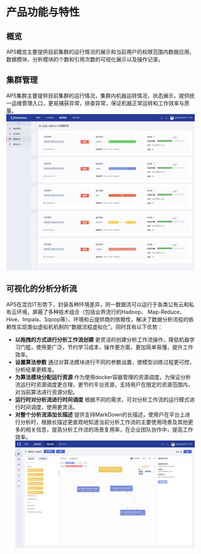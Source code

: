 # 产品功能与特性
## 概览
APS概览主要提供目前集群的运行情况的展示和当前用户的权限范围内数据应用、数据模块、分析模块的个数和引用次数的可视化展示以及操作记录。
## 集群管理
APS集群主要提供目前集群的运行情况，集群内机器运转情况、状态展示，提供统一运维管理入口，更易捕获异常，排查异常，保证机器正常运转和工作效率与质量。
![](/white_paper/fig/fig_01.jpg)
## 可视化的分析分析流
APS在混合IT形势下，封装各种环境差异，同一数据流可以运行于各类公有云和私有云环境，屏蔽了多种技术组合（包括业界流行的Hadoop、 Map-Reduce、Hive、Impala、Sqoop等）、环境和云提供商的依赖性，解决了数据分析流程的依赖性实现类似虚拟机机制的“数据流程虚拟化”。同时具有以下优势：
* **以拖拽的方式进行分析工作流创建**
更灵活的创建分析工作流操作，降低机器学习门槛，使用更广泛，节约学习成本，操作更方面，更加简单易懂，提升工作效率。
* **设置算法参数**
通过对算法模块进行不同的参数设置，使模型训练过程更可控，分析结果更精准。
* **为算法模块分配运行资源**
作为使用docker容器管理的资源调度，为保证分析流运行时资源调度更合理，更节约平台资源，支持用户在限定的资源范围内，对当前算法进行资源分配。
* **运行时对分析流进行时间调度**
根据不同的需求，可对分析工作流的运行模式进行时间调度，使用更灵活。
* **对整个分析流添加长描述**
提供支持MarkDown的长描述，使用户在平台上进行分析时，根据长描述更直观地知道当前分析工作流的主要使用场景及其他更多的相关信息，提高分析工作流的场景复用率，在企业团队协作中，提高工作效率。
![](/white_paper/fig/fig_02.jpg)

